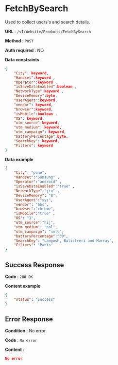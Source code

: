# FetchBySearch

Used to collect users's and search details.

**URL** : `/v1/Website/Products/FetchBySearch`

**Method** : `POST`

**Auth required** : NO

**Data constraints**

```json
{
    "City": keyword,
    "Handset":keyword ,
    "Operator":keyword ,
    "isSaveDataEnabled":boolean ,
    "NetworkType":keyword ,
    "DeviceMemory":byte,
    "UserAgent":keyword,
    "vendor": keyword,
    "browser":keyword,
    "isMobile":boolean ,
    "OS": keyword,
    "utm_source":keyword,
    "utm_medium": keyword,
    "utm_campaign": keyword,
    "batteryPercentage":byte,
    "SearchKey": keyword,
    "Filters": keyword
}
```

**Data example**

```json
{
    "City": "pune",
    "Handset":"Samsung" ,
    "Operator":"android" ,
    "isSaveDataEnabled":"true" ,
    "NetworkType":"jio" ,
    "DeviceMemory": "8",
    "UserAgent":"xyz",
    "vendor": "abc",
    "browser":"chrome",
    "isMobile":"true" ,
    "OS": "1",
    "utm_source":"hij",
    "utm_medium": "pol",
    "utm_campaign": "nots",
    "batteryPercentage":"30",
    "SearchKey": "Langosh, Balistreri and Murray",
    "Filters": "Pants"
}
```

## Success Response

**Code** : `200 OK`

**Content example**

```json
{
    "status": "Success"
}
```

## Error Response

**Condition** : No error

**Code** : `No error`

**Content** :

```json
No error
```
